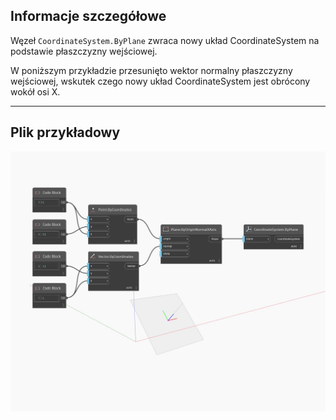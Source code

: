 ## Informacje szczegółowe
Węzeł `CoordinateSystem.ByPlane` zwraca nowy układ CoordinateSystem na podstawie płaszczyzny wejściowej.

W poniższym przykładzie przesunięto wektor normalny płaszczyzny wejściowej, wskutek czego nowy układ CoordinateSystem jest obrócony wokół osi X.

___
## Plik przykładowy

![ByPlane](./Autodesk.DesignScript.Geometry.CoordinateSystem.ByPlane_img.jpg)

